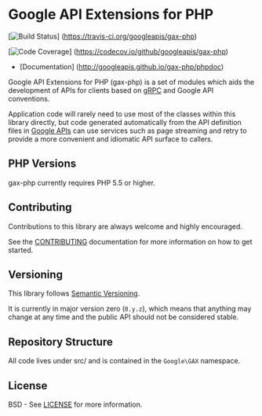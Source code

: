 Google API Extensions for PHP
=================================

[![Build Status](https://img.shields.io/travis/googleapis/gax-php.svg)]
(https://travis-ci.org/googleapis/gax-php)

[![Code Coverage](https://img.shields.io/codecov/c/github/googleapis/gax-php.svg)]
(https://codecov.io/github/googleapis/gax-php)

- [Documentation] (http://googleapis.github.io/gax-php/phpdoc)

Google API Extensions for PHP (gax-php) is a set of modules which aids
the development of APIs for clients based on [gRPC][] and Google API
conventions.

Application code will rarely need to use most of the classes within this library
directly, but code generated automatically from the API definition files in
[Google APIs][] can use services such as page streaming and retry to
provide a more convenient and idiomatic API surface to callers.

[gRPC]: http://grpc.io
[Google APIs]: https://github.com/googleapis/googleapis/


PHP Versions
----------------

gax-php currently requires PHP 5.5 or higher.


Contributing
------------

Contributions to this library are always welcome and highly encouraged.

See the [CONTRIBUTING][] documentation for more information on how to get started.

[CONTRIBUTING]: https://github.com/googleapis/gax-php/blob/master/CONTRIBUTING.md


Versioning
----------

This library follows [Semantic Versioning][].

It is currently in major version zero (``0.y.z``), which means that anything
may change at any time and the public API should not be considered
stable.

[Semantic Versioning]: http://semver.org/


Repository Structure
-------

All code lives under src/ and is contained in the `Google\GAX` namespace.


License
-------

BSD - See [LICENSE][] for more information.

[LICENSE]: https://github.com/googleapis/gax-php/blob/master/LICENSE
